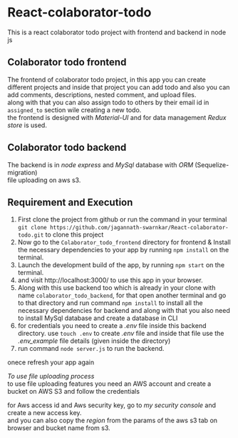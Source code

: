 # React-colaborator-todo
This is a react colaborator todo project with frontend and backend in node js

## Colaborator todo frontend
The frontend of colaborator todo project, in this app you can create different projects and inside that project you can add todo and also you can add comments, descriptions, nested comment, and upload files. <br/>
along with that you can also assign todo to others by their email id in `assigned_to` section wile creating a new todo. <br/>
the frontend is designed with *Material-UI* and for data management *Redux store* is used.

## Colaborator todo backend
The backend is in *node express* and *MySql* database with *ORM* (Sequelize-migration) <br/>
file uploading on aws s3.

## Requirement and Execution
1. First clone the project from github or run the command in your terminal `git clone https://github.com/jagannath-swarnkar/React-colaborator-todo.git` to clone this project <br/>
2. Now go to the `Colaborator_todo_frontend` directory for frontend & Install the necessary dependencies to your app by running `npm install` on the terminal. <br/>
3. Launch the development build of the app, by running `npm start` on the terminal. <br/>
4. and visit http://localhost:3000/ to use this app in your browser. <br/>
5. Along with this use backend too which is already in your clone with name `colaborator_todo_backend`, for that open another terminal and go to that directory and run command `npm install` to install all the necessary dependencies for backend and along with that you also need to install MySql database and create a database in CLI <br/>
6. for credentials you need to create a *.env* file inside this backend directory. use `touch .env` to create *.env* file and inside that file use the *.env_example* file details (given inside the directory)
6. run command `node server.js` to run the backend.

onece refresh your app again


*To use file uploading process* <br/>
to use file uploading features you need an AWS account and create a bucket on AWS S3 and follow the credentials <br/>

for Aws access id and Aws security key, go to *my security console* and create a new access key. <br/>
and you can also copy the *region* from the params of the aws s3 tab on browser and bucket name from s3.
